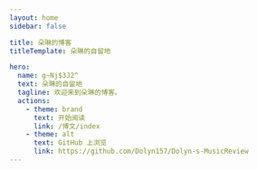 ```yaml
---
layout: home
sidebar: false

title: 朵琳的博客
titleTemplate: 朵琳的自留地

hero:
  name: g~Nj$3J2^
  text: 朵琳的自留地
  tagline: 欢迎来到朵琳的博客。
  actions:
    - theme: brand
      text: 开始阅读
      link: /博文/index
    - theme: alt
      text: GitHub 上浏览
      link: https://github.com/Dolyn157/Dolyn-s-MusicReview
---
```


<HomePage />


